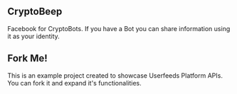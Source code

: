 ## CryptoBeep

Facebook for CryptoBots. If you have a Bot you can share information using it as your identity.

## Fork Me!

This is an example project created to showcase Userfeeds Platform APIs. You can fork it and expand it's functionalities.
